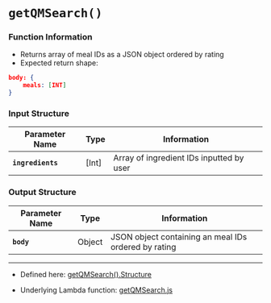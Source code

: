 # `getQMSearch()`

### Function Information

- Returns array of meal IDs as a JSON object ordered by rating
- Expected return shape:
```JSON
body: {
    meals: [INT]
}
```

### Input Structure

| Parameter Name | Type | Information |
| ----------- | ----------- | ----------- |
| **`ingredients`** | [Int] | Array of ingredient IDs inputted by user |

### Output Structure

| Parameter Name | Type | Information |
| ----------- | ----------- | ----------- |
| **`body`** | Object | JSON object containing an meal IDs ordered by rating |

___

- Defined here: [getQMSearch().Structure](https://github.com/bracketengineering/quick-meals/blob/2d5008af9118de94462c417512302639d0137e27/app/apiScripts/apiCalls/apiCaller.js#L119)

- Underlying Lambda function: [getQMSearch.js]()